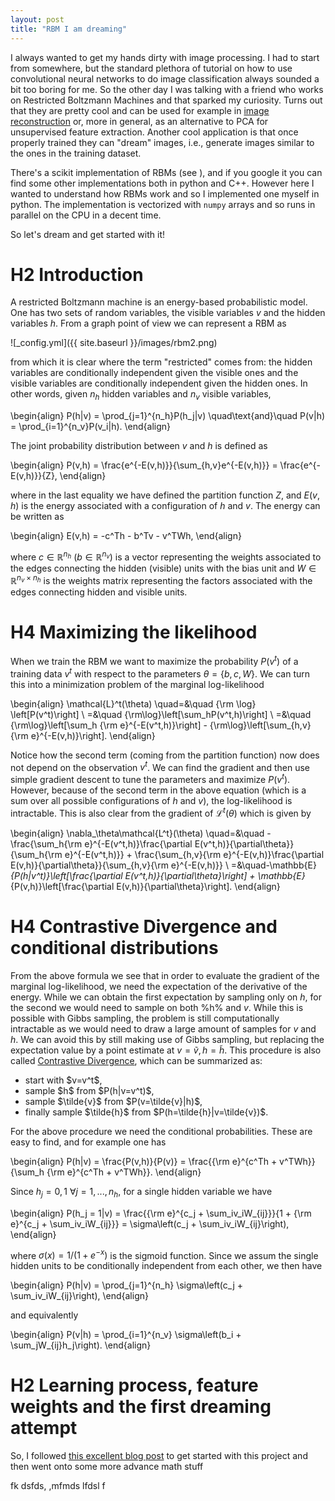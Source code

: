 ```yaml
---
layout: post
title: "RBM I am dreaming"
---
```


I always wanted to get my hands dirty with image processing. I had to start from somewhere, but the standard plethora of tutorial on how to use convolutional neural networks to do image classification always sounded a bit too boring for me. So the other day I was talking with a friend who works on Restricted Boltzmann Machines and that sparked my curiosity. Turns out that they are pretty cool and can be used for example in <a href="">image reconstruction</a> or, more in general, as an alternative to PCA for unsupervised feature extraction. Another cool application is that once properly trained they can "dream" images, i.e., generate images similar to the ones in the training dataset.

There's a scikit implementation of RBMs (see <a href=""></a>), and if you google it you can find some other implementations both in python and C++. However here I wanted to understand how RBMs work and so I implemented one myself in python. The implementation is vectorized with `numpy` arrays and so runs in parallel on the CPU in a decent time.

So let's dream and get started with it!

# H2 Introduction

A restricted Boltzmann machine is an energy-based probabilistic model. One has two sets of random variables, the visible variables $v$ and the hidden variables $h$. From a graph point of view we can represent a RBM as

![_config.yml]({{ site.baseurl }}/images/rbm2.png)

from which it is clear where the term "restricted" comes from: the hidden variables are conditionally independent given the visible ones and the visible variables are conditionally independent given the hidden ones. In other words, given $n_h$ hidden variables and $n_v$ visible variables,

\begin{align}
P(h|v) = \prod_{j=1}^{n_h}P(h_j|v) \quad\text{and}\quad P(v|h) = \prod_{i=1}^{n_v}P(v_i|h).
\end{align}

The joint probability distribution between $v$ and $h$ is defined as

\begin{align}
P(v,h) = \frac{e^{-E(v,h)}}{\sum_{h,v}e^{-E(v,h)}} = \frac{e^{-E(v,h)}}{Z},
\end{align}

where in the last equality we have defined the partition function $Z$, and $E(v,h)$ is the energy associated with a configuration of $h$ and $v$. The energy can be written as

\begin{align}
E(v,h) = -c^Th - b^Tv - v^TWh,
\end{align}

where $c\in\mathbb{R}^{n_h}$ ($b\in\mathbb{R}^{n_v}$) is a vector representing the weights associated to the edges connecting the hidden (visible) units with the bias unit and $W\in\mathbb{R}^{n_v\times n_h}$ is the weights matrix representing the factors associated with the edges connecting hidden and visible units.



# H4 Maximizing the likelihood

When we train the RBM we want to maximize the probability $P(v^t)$ of a training data $v^t$ with respect to the parameters $\theta = \{b,c,W\}$. We can turn this into a minimization problem of the marginal log-likelihood

\begin{align}
\mathcal{L}^t(\theta) \quad=&\quad {\rm \log} \left[P(v^t)\right] \\
=&\quad {\rm\log}\left[\sum_hP(v^t,h)\right] \\
=&\quad {\rm\log}\left[\sum_h {\rm e}^{-E(v^t,h)}\right] - {\rm\log}\left[\sum_{h,v}{\rm e}^{-E(v,h)}\right].
\end{align}

Notice how the second term (coming from the partition function) now does not depend on the observation $v^t$. We can find the gradient and then use simple gradient descent to tune the parameters and maximize $P(v^t)$. However, because of the second term in the above equation (which is a sum over all possible configurations of $h$ and $v$), the log-likelihood is intractable. This is also clear from the gradient of $\mathcal{L}^t(\theta)$ which is given by

\begin{align}
\nabla_\theta\mathcal{L^t}(\theta) \quad=&\quad -\frac{\sum_h{\rm e}^{-E(v^t,h)}\frac{\partial E(v^t,h)}{\partial\theta}}{\sum_h{\rm e}^{-E(v^t,h)}} + \frac{\sum_{h,v}{\rm e}^{-E(v,h)}\frac{\partial E(v,h)}{\partial\theta}}{\sum_{h,v}{\rm e}^{-E(v,h)}} \\
=&\quad-\mathbb{E}_{P(h|v^t)}\left[\frac{\partial E(v^t,h)}{\partial\theta}\right] + \mathbb{E}_{P(v,h)}\left[\frac{\partial E(v,h)}{\partial\theta}\right].
\end{align}

# H4 Contrastive Divergence and conditional distributions

From the above formula we see that in order to evaluate the gradient of the marginal log-likelihood, we need the expectation of the derivative of the energy. While we can obtain the first expectation by sampling only on $h$, for the second we would need to sample on both %h% and $v$. While this is possible with Gibbs sampling, the problem is still computationally intractable as we would need to draw a large amount of samples for $v$ and $h$. We can avoid this by still making use of Gibbs sampling, but replacing the expectation value by a point estimate at $v=\tilde{v},h=\tilde{h}$. This procedure is also called <a href="">Contrastive Divergence</a>, which can be summarized as:

<ul>
<li>start with $v=v^t$,</li>
<li>sample $h$ from $P(h|v=v^t)$,</li>
<li>sample $\tilde{v}$ from $P(v=\tilde{v}|h)$,</li>
<li>finally sample $\tilde{h}$ from $P(h=\tilde{h}|v=\tilde{v})$.</li>
</ul>

For the above procedure we need the conditional probabilities. These are easy to find, and for example one has

\begin{align}
P(h|v) = \frac{P(v,h)}{P(v)} = \frac{{\rm e}^{c^Th + v^TWh}}{\sum_h {\rm e}^{c^Th + v^TWh}}.
\end{align}

Since $h_j={0,1}\ \forall j=1,...,n_h$, for a single hidden variable we have

\begin{align}
P(h_j = 1|v) = \frac{{\rm e}^{c_j + \sum_iv_iW_{ij}}}{1 + {\rm e}^{c_j + \sum_iv_iW_{ij}}} = \sigma\left(c_j + \sum_iv_iW_{ij}\right),
\end{align}

where $\sigma(x)=1 / (1 + e^{-x})$ is the sigmoid function. Since we assum the single hidden units to be conditionally independent from each other, we then have

\begin{align}
P(h|v) = \prod_{j=1}^{n_h} \sigma\left(c_j + \sum_iv_iW_{ij}\right),
\end{align}

and equivalently

\begin{align}
P(v|h) = \prod_{i=1}^{n_v} \sigma\left(b_i + \sum_jW_{ij}h_j\right).
\end{align}




# H2 Learning process, feature weights and the first dreaming attempt

So, I followed <a href="">this excellent blog post</a> to get started with this project and then went onto some more advance math stuff


fk dsfds, ,mfmds lfdsl f




